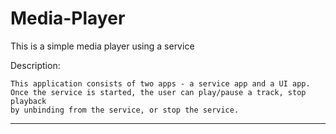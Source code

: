 # Media-Player
This is a simple media player using a service


Description: 

    This application consists of two apps - a service app and a UI app.
    Once the service is started, the user can play/pause a track, stop playback 
    by unbinding from the service, or stop the service.


**************************************************************************
